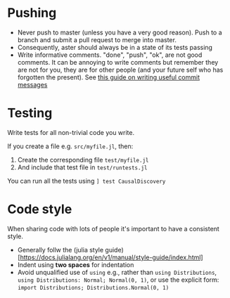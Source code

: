 # Pushing

- Never push to master (unless you have a very good reason).  Push to a branch and submit a pull request to merge into master.
- Consequently, aster should always be in a state of its tests passing
- Write informative comments.  "done", "push", "ok", are not good comments.  It can be annoying to write comments but remember they are not for you, they are for other people (and your future self who has forgotten the present).  See [this guide on writing useful commit messages](https://dev.to/jacobherrington/how-to-write-useful-commit-messages-my-commit-message-template-20n9)


# Testing
Write tests for all non-trivial code you write.

If you create a file e.g. `src/myfile.jl`, then:
1. Create the corresponding file `test/myfile.jl`
2. And include that test file in `test/runtests.jl`

You can run all the tests using `] test CausalDiscovery`

# Code style
When sharing code with lots of people it's important to have a consistent style.

- Generally follw the (julia style guide)[https://docs.julialang.org/en/v1/manual/style-guide/index.html]
- Indent using __two spaces__ for indentation 
- Avoid unqualified use of `using` e.g., rather than `using Distributions`, `using Distributions: Normal; Normal(0, 1)`, or use the explicit form: `import Distributions; Distributions.Normal(0, 1)`


